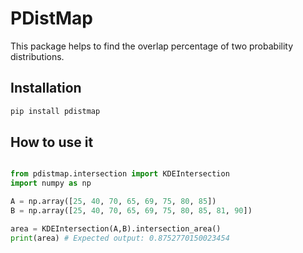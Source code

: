 # PDistMap

This package helps to find the overlap percentage of two probability distributions.

## Installation

```bash
pip install pdistmap
```

## How to use it

```python

from pdistmap.intersection import KDEIntersection
import numpy as np

A = np.array([25, 40, 70, 65, 69, 75, 80, 85])
B = np.array([25, 40, 70, 65, 69, 75, 80, 85, 81, 90])

area = KDEIntersection(A,B).intersection_area()
print(area) # Expected output: 0.8752770150023454

```